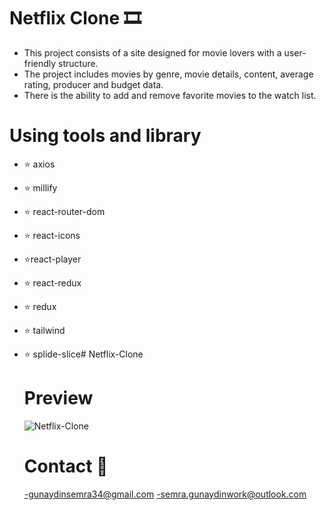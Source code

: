 # Netflix Clone 🎞️
- This project consists of a site designed for movie lovers with a user-friendly structure.
- The project includes movies by genre, movie details, content, average rating, producer and budget data.
- There is the ability to add and remove favorite movies to the watch list.

# Using tools and library
- ⭐ axios
- ⭐ millify
- ⭐ react-router-dom
- ⭐ react-icons
- ⭐react-player
- ⭐ react-redux
- ⭐ redux
- ⭐ tailwind
- ⭐ splide-slice# Netflix-Clone

  # Preview
  ![Netflix-Clone](https://github.com/user-attachments/assets/da6ef7f2-6417-4a88-a6db-6e3bb6451c77)

  # Contact 📧
  -gunaydinsemra34@gmail.com
  -semra.gunaydinwork@outlook.com

